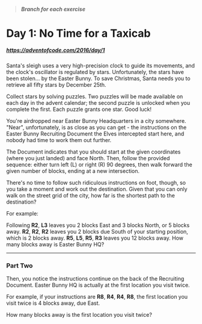 > ##### Branch for each exercise

# Day 1: No Time for a Taxicab
##### https://adventofcode.com/2016/day/1

Santa's sleigh uses a very high-precision clock to guide its movements, and the clock's oscillator is regulated by stars. Unfortunately, the stars have been stolen... by the Easter Bunny. To save Christmas, Santa needs you to retrieve all fifty stars by December 25th.

Collect stars by solving puzzles. Two puzzles will be made available on each day in the advent calendar; the second puzzle is unlocked when you complete the first. Each puzzle grants one star. Good luck!

You're airdropped near Easter Bunny Headquarters in a city somewhere. "Near", unfortunately, is as close as you can get - the instructions on the Easter Bunny Recruiting Document the Elves intercepted start here, and nobody had time to work them out further.

The Document indicates that you should start at the given coordinates (where you just landed) and face North. Then, follow the provided sequence: either turn left (L) or right (R) 90 degrees, then walk forward the given number of blocks, ending at a new intersection.

There's no time to follow such ridiculous instructions on foot, though, so you take a moment and work out the destination. Given that you can only walk on the street grid of the city, how far is the shortest path to the destination?

For example:

Following **R2**, **L3** leaves you 2 blocks East and 3 blocks North, or 5 blocks away.
**R2**, **R2**, **R2** leaves you 2 blocks due South of your starting position, which is 2 blocks away.
**R5**, **L5**, **R5**, **R3** leaves you 12 blocks away.
How many blocks away is Easter Bunny HQ?

---

### Part Two

Then, you notice the instructions continue on the back of the Recruiting Document. Easter Bunny HQ is actually at the first location you visit twice.

For example, if your instructions are **R8**, **R4**, **R4**, **R8**, the first location you visit twice is 4 blocks away, due East.

How many blocks away is the first location you visit twice?

